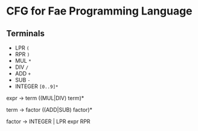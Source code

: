 # CFG for Fae Programming Language

## Terminals
* LPR `(`
* RPR `)`
* MUL `*`
* DIV `/`
* ADD `+`
* SUB `-`
* INTEGER `[0..9]*`

expr -> term ((MUL|DIV) term)*

term -> factor ((ADD|SUB) factor)*

factor -> INTEGER | LPR expr RPR